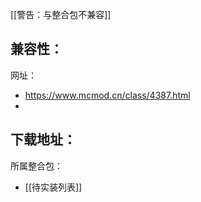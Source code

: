 [[警告：与整合包不兼容]]

兼容性：
- 

网址：
- https://www.mcmod.cn/class/4387.html
- 

下载地址：
- 

所属整合包：
- [[待实装列表]]